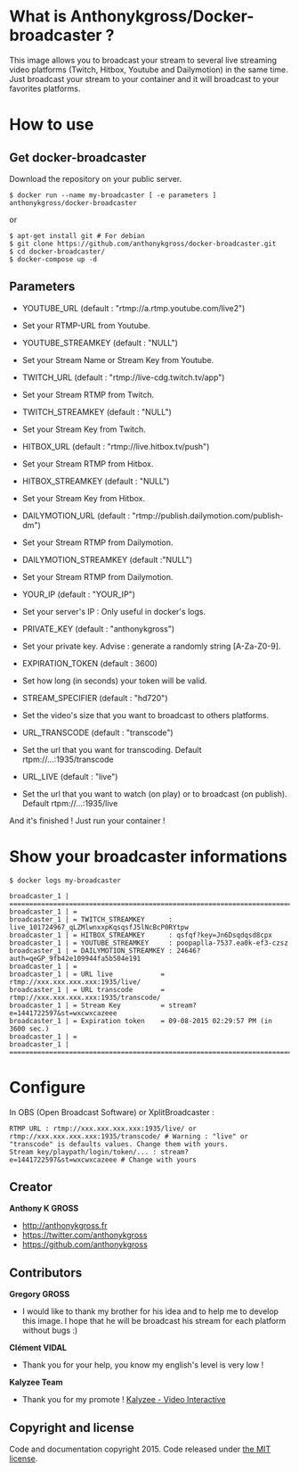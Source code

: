 # What is Anthonykgross/Docker-broadcaster ?
This image allows you to broadcast your stream to several live streaming video platforms (Twitch, Hitbox, Youtube and Dailymotion) in the same time. Just broadcast your stream to your container and it will broadcast to your favorites platforms.

# How to use 

## Get docker-broadcaster
Download the repository on your public server.
```console
$ docker run --name my-broadcaster [ -e parameters ] anthonykgross/docker-broadcaster
```
or
```console
$ apt-get install git # For debian
$ git clone https://github.com/anthonykgross/docker-broadcaster.git
$ cd docker-broadcaster/
$ docker-compose up -d
```

## Parameters
- YOUTUBE_URL (default : "rtmp://a.rtmp.youtube.com/live2") 
 * Set your RTMP-URL from Youtube.  
- YOUTUBE_STREAMKEY (default : "NULL")
 * Set your Stream Name or Stream Key from Youtube.  
- TWITCH_URL (default : "rtmp://live-cdg.twitch.tv/app")
 * Set your Stream RTMP from Twitch.  
- TWITCH_STREAMKEY (default : "NULL")
 * Set your Stream Key from Twitch. 
- HITBOX_URL (default : "rtmp://live.hitbox.tv/push")
 * Set your Stream RTMP from Hitbox. 
- HITBOX_STREAMKEY (default : "NULL")
 * Set your Stream Key from Hitbox. 
- DAILYMOTION_URL (default : "rtmp://publish.dailymotion.com/publish-dm")
 * Set your Stream RTMP from Dailymotion. 
- DAILYMOTION_STREAMKEY (default :"NULL")
 * Set your Stream RTMP from Dailymotion. 
- YOUR_IP (default : "YOUR_IP")
 * Set your server's IP : Only useful in docker's logs. 
- PRIVATE_KEY (default : "anthonykgross")
 * Set your private key. Advise : generate a randomly string [A-Za-Z0-9]. 
- EXPIRATION_TOKEN (default : 3600)
 * Set how long (in seconds) your token will be valid. 
- STREAM_SPECIFIER (default : "hd720")
 * Set the video's size that you want to broadcast to others platforms.
- URL_TRANSCODE (default : "transcode")
 * Set the url that you want for transcoding. Default rtpm://...:1935/transcode
- URL_LIVE (default : "live")
 * Set the url that you want to watch (on play) or to broadcast (on publish). Default rtpm://...:1935/live
 
And it's finished ! Just run your container !

# Show your broadcaster informations
```console
$ docker logs my-broadcaster
```
```console
broadcaster_1 | ===============================================================================================
broadcaster_1 | =
broadcaster_1 | = TWITCH_STREAMKEY      : live_101724967_qLZMlwnxxpKqsqsfJ5lNcBcP0RYtpw
broadcaster_1 | = HITBOX_STREAMKEY      : qsfqf?key=Jn6Dsqdqsd8cpx
broadcaster_1 | = YOUTUBE_STREAMKEY     : poopaplla-7537.ea0k-ef3-czsz
broadcaster_1 | = DAILYMOTION_STREAMKEY : 24646?auth=qeGP_9fb42e109944fa5b504e191
broadcaster_1 | =
broadcaster_1 | = URL live            = rtmp://xxx.xxx.xxx.xxx:1935/live/
broadcaster_1 | = URL transcode       = rtmp://xxx.xxx.xxx.xxx:1935/transcode/
broadcaster_1 | = Stream Key          = stream?e=1441722597&st=wxcwxcazeee
broadcaster_1 | = Expiration token    = 09-08-2015 02:29:57 PM (in 3600 sec.)
broadcaster_1 | =
broadcaster_1 | ===============================================================================================
```

# Configure
In OBS (Open Broadcast Software) or XplitBroadcaster :
```console
RTMP URL : rtmp://xxx.xxx.xxx.xxx:1935/live/ or rtmp://xxx.xxx.xxx.xxx:1935/transcode/ # Warning : "live" or "transcode" is defaults values. Change them with yours.
Stream key/playpath/login/token/... : stream?e=1441722597&st=wxcwxcazeee # Change with yours
```

## Creator
**Anthony K GROSS**
- <http://anthonykgross.fr>
- <https://twitter.com/anthonykgross>
- <https://github.com/anthonykgross>

## Contributors

**Gregory GROSS** 
- I would like to thank my brother for his idea and to help me to develop this image. I hope that he will be broadcast his stream for each platform without bugs :)

**Clément VIDAL** 
- Thank you for your help, you know my english's level is very low !

**Kalyzee Team**
- Thank you for my promote ! [Kalyzee - Video Interactive](http://www.kalyzee.com/)

## Copyright and license
Code and documentation copyright 2015. Code released under [the MIT license](https://github.com/kkuetnet/Harproject/blob/master/LICENSE).

